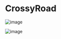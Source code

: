 # CrossyRoad

![image](https://github.com/violetverve/CrossyRoad/assets/92580927/f632be87-9d75-4b13-822a-2cb0578284a3)

![image](https://github.com/violetverve/CrossyRoad/assets/92580927/32244ca1-98f6-490f-a65a-0c255af1c4ea)
